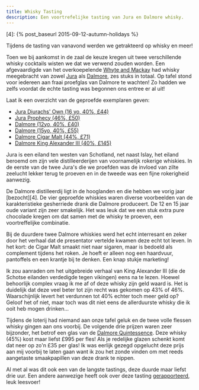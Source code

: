 ```yaml
---
title: Whisky Tasting
description: Een voortrefelijke tasting van Jura en Dalmore whisky.
---
```

[1]: http://www.whyteandmackay.com/
[2]: http://www.jurawhisky.com/
[3]: http://www.thedalmore.com/
[4]: {% post_baseurl 2015-09-12-autumn-holidays %}

Tijdens de tasting van vanavond werden we getrakteerd op whisky en meer!

<a name="more"></a>

Toen we bij aankomst in de zaal de keuze kregen uit twee verschillende whisky cocktails wisten we dat we verwend zouden worden. Een afgevaardigde van het overkoepelende [Whyte and Mackay][1] had whisky meegebracht van zowel [Jura][2] als [Dalmore][3], zes stuks in totaal. Op tafel stond voor iedereen aan fraai proefglas van Dalmore te wachten! Zo hadden we zelfs voordat de echte tasting was begonnen ons entree er al uit!

Laat ik een overzicht van de geproefde exemplaren geven:

* [Jura Diurachs' Own (16 yo, 40%, £44)](https://www.masterofmalt.com/whiskies/isle-of-jura-16-year-old-whisky/)
* [Jura	Prophecy (46%, £50)](https://www.masterofmalt.com/whiskies/isle-of-jura/isle-of-jura-prophecy-whisky/)
* [Dalmore (12yo, 40%, £40)](https://www.masterofmalt.com/whiskies/dalmore-12-year-old-whisky/)
* [Dalmore (15yo, 40%, £55)](https://www.masterofmalt.com/whiskies/dalmore-15-year-old-whisky/)
* [Dalmore Cigar Malt (44%, £71)](https://www.masterofmalt.com/whiskies/dalmore-cigar-malt-whisky/)
* [Dalmore King Alexander III (40%, £145)](https://www.masterofmalt.com/whiskies/dalmore-king-alexander-iii-whisky/)

Jura is een eiland ten westen van Schotland, net naast Islay, het eiland beroemd om zijn vele distilleerderijen van voornamelijk rokerige whiskies. In de eerste van de twee Jura's die we proefden was de invloed van zilte zeelucht lekker terug te proeven en in de tweede was een fijne rokerigheid aanwezig.

De Dalmore distilleerdij ligt in de hooglanden en die hebben we vorig jaar [bezocht][4]. De vier geproefde whiskies waren diverse voorbeelden van de karakteristieke gesherriede drank die Dalmore produceert. De 12 en 15 jaar oude variant zijn zeer smakelijk. Het was leuk dat we een stuk extra pure chocolade kregen om dat samen met de whisky te proeven, een voortreffelijke combinatie.

Bij de duurdere twee Dalmore whiskies werd het echt interresant en zeker door het verhaal dat de presentator vertelde kwamen deze echt tot leven. In het kort: de Cigar Malt smaakt niet naar sigaren, maar is bedoeld als complement tijdens het roken. Je hoeft er alleen nog een haardvuur, pantoffels en een krantje bij te denken. Een knap stukje marketing!

Ik zou aanraden om het uitgebreide verhaal van King Alexander III (die de Schotse eilanden verdedigde tegen vikingen) eens na te lezen. Hoewel behoorlijk complex vraag ik me af of deze whisky zijn geld waard is. Het is duidelijk dat deze veel beter tot zijn recht was gekomen op 43% of 46%. Waarschijnlijk levert het verdunnen tot 40% echter toch meer geld op? Geloof het of niet, maar toch was dit niet eens de allerduurste whisky die ik ooit heb mogen drinken...

Tijdens de loterij had niemand aan onze tafel geluk en de twee volle flessen whisky gingen aan ons voorbij. De volgende drie prijzen waren zeer bijzonder, het betrof een glas van de [Dalmore Quintessence](https://www.masterofmalt.com/whiskies/dalmore/dalmore-quintessence-whisky/). Deze whisky (45%) kost maar liefst £995 per fles! Als je redelijke glazen schenkt komt dat neer op zo'n £35 per glas! Ik was eerlijk gezegd opgelucht deze prijs aan mij voorbij te laten gaan want ik zou het zonde vinden om met reeds aangetaste smaakpapillen van deze drank te nippen.

Al met al was dit ook een van de langste tastings, deze duurde maar liefst drie uur. Een andere aanwezige heeft ook over deze tasting [gerapporteerd](http://www.thetribeonline.com/2016/10/food-review-whisky-soc-tasting/), leuk leesvoer!